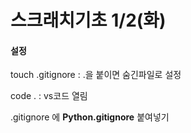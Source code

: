# 스크래치기초 1/2(화)

#### 설정

touch .gitignore :  .을 붙이면 숨긴파일로 설정

code . : vs코드 열림

.gitignore 에 **Python.gitignore** 붙여넣기




